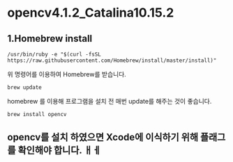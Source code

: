 # opencv4.1.2_Catalina10.15.2

## 1.Homebrew install
~~~
/usr/bin/ruby -e "$(curl -fsSL https://raw.githubusercontent.com/Homebrew/install/master/install)"
~~~
위 명령어를 이용하여 Homebrew를 받습니다.
~~~
brew update
~~~
homebrew 를 이용해 프로그램을 설치 전 매번 update를 해주는 것이 좋습니다.

~~~
brew install opencv
~~~
opencv를 설치 하였으면 Xcode에 이식하기 위해 플래그를 확인해야 합니다.
ㅐㅔ
---

